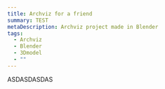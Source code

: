 ```yaml
---
title: Archviz for a friend
summary: TEST
metaDescription: Archviz project made in Blender
tags:
  - Archviz
  - Blender
  - 3Dmodel
  - ""
---
```

ASDASDASDAS